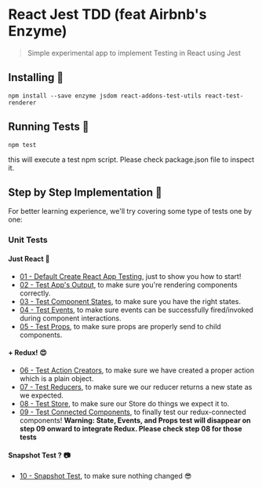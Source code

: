 # React Jest TDD (feat Airbnb's Enzyme)
> Simple experimental app to implement Testing in React using Jest

## Installing 🔧
``
npm install --save enzyme jsdom react-addons-test-utils react-test-renderer
``

## Running Tests 🏃
``
npm test
``

this will execute a test npm script. Please check package.json file to inspect it.

## Step by Step Implementation 📖
For better learning experience, we'll try covering some type of tests one by one:

### Unit Tests

#### Just React 👷
- [01 - Default Create React App Testing](https://github.com/adhywiranata/react-jest-tdd/tree/01-cra-default), just to show you how to start!
- [02 - Test App's Output](https://github.com/adhywiranata/react-jest-tdd/tree/02-output-test), to make sure you're rendering components correctly.
- [03 - Test Component States](https://github.com/adhywiranata/react-jest-tdd/tree/03-state-test), to make sure you have the right states.
- [04 - Test Events](https://github.com/adhywiranata/react-jest-tdd/tree/04-events-test), to make sure events can be successfully fired/invoked during component interactions.
- [05 - Test Props](https://github.com/adhywiranata/react-jest-tdd/tree/05-props-test), to make sure props are properly send to child components.

#### + Redux! 😍
- [06 - Test Action Creators](https://github.com/adhywiranata/react-jest-tdd/tree/06-action-creators-test), to make sure we have created a proper action which is a plain object.
- [07 - Test Reducers](https://github.com/adhywiranata/react-jest-tdd/tree/07-reducers-test), to make sure we our reducer returns a new state as we expected.
- [08 - Test Store](https://github.com/adhywiranata/react-jest-tdd/tree/08-store-test), to make sure our Store do things we expect it to.
- [09 - Test Connected Components](https://github.com/adhywiranata/react-jest-tdd/tree/09-connected-components-test), to finally test our redux-connected components! **Warning: State, Events, and Props test will disappear on step 09 onward to integrate Redux. Please check step 08 for those tests**

#### Snapshot Test ? 📷
- [10 - Snapshot Test](https://github.com/adhywiranata/react-jest-tdd/tree/10-snapshot-test), to make sure nothing changed 😎
